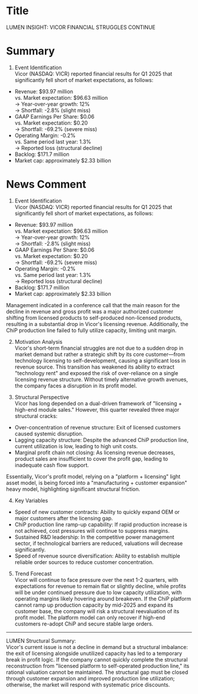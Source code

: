 # Title
LUMEN INSIGHT: VICOR FINANCIAL STRUGGLES CONTINUE

# Summary
1. Event Identification  
Vicor (NASDAQ: VICR) reported financial results for Q1 2025 that significantly fell short of market expectations, as follows:  

- Revenue: $93.97 million  
  vs. Market expectation: $96.63 million  
  → Year-over-year growth: 12%  
  → Shortfall: -2.8% (slight miss)  
- GAAP Earnings Per Share: $0.06  
  vs. Market expectation: $0.20  
  → Shortfall: -69.2% (severe miss)  
- Operating Margin: -0.2%  
  vs. Same period last year: 1.3%  
  → Reported loss (structural decline)  
- Backlog: $171.7 million  
- Market cap: approximately $2.33 billion  

# News Comment
1. Event Identification  
Vicor (NASDAQ: VICR) reported financial results for Q1 2025 that significantly fell short of market expectations, as follows:  

- Revenue: $93.97 million  
  vs. Market expectation: $96.63 million  
  → Year-over-year growth: 12%  
  → Shortfall: -2.8% (slight miss)  
- GAAP Earnings Per Share: $0.06  
  vs. Market expectation: $0.20  
  → Shortfall: -69.2% (severe miss)  
- Operating Margin: -0.2%  
  vs. Same period last year: 1.3%  
  → Reported loss (structural decline)  
- Backlog: $171.7 million  
- Market cap: approximately $2.33 billion  

Management indicated in a conference call that the main reason for the decline in revenue and gross profit was a major authorized customer shifting from licensed products to self-produced non-licensed products, resulting in a substantial drop in Vicor's licensing revenue. Additionally, the ChiP production line failed to fully utilize capacity, limiting unit margin.  

2. Motivation Analysis  
Vicor's short-term financial struggles are not due to a sudden drop in market demand but rather a strategic shift by its core customer—from technology licensing to self-development, causing a significant loss in revenue source. This transition has weakened its ability to extract "technology rent" and exposed the risk of over-reliance on a single licensing revenue structure. Without timely alternative growth avenues, the company faces a disruption in its profit model.  

3. Structural Perspective  
Vicor has long depended on a dual-driven framework of "licensing + high-end module sales." However, this quarter revealed three major structural cracks:  

- Over-concentration of revenue structure: Exit of licensed customers caused systemic disruption.  
- Lagging capacity structure: Despite the advanced ChiP production line, current utilization is low, leading to high unit costs.  
- Marginal profit chain not closing: As licensing revenue decreases, product sales are insufficient to cover the profit gap, leading to inadequate cash flow support.  

Essentially, Vicor's profit model, relying on a "platform + licensing" light asset model, is being forced into a "manufacturing + customer expansion" heavy model, highlighting significant structural friction.  

4. Key Variables  
- Speed of new customer contracts: Ability to quickly expand OEM or major customers after the licensing gap.  
- ChiP production line ramp-up capability: If rapid production increase is not achieved, cost pressures will continue to suppress margins.  
- Sustained R&D leadership: In the competitive power management sector, if technological barriers are reduced, valuations will decrease significantly.  
- Speed of revenue source diversification: Ability to establish multiple reliable order sources to reduce customer concentration.  

5. Trend Forecast  
Vicor will continue to face pressure over the next 1-2 quarters, with expectations for revenue to remain flat or slightly decline, while profits will be under continued pressure due to low capacity utilization, with operating margins likely hovering around breakeven. If the ChiP platform cannot ramp up production capacity by mid-2025 and expand its customer base, the company will risk a structural reevaluation of its profit model. The platform model can only recover if high-end customers re-adopt ChiP and secure stable large orders.  

---

LUMEN Structural Summary:  
Vicor's current issue is not a decline in demand but a structural imbalance: the exit of licensing alongside unutilized capacity has led to a temporary break in profit logic. If the company cannot quickly complete the structural reconstruction from "licensed platform to self-operated production line," its rational valuation cannot be maintained. The structural gap must be closed through customer expansion and improved production line utilization; otherwise, the market will respond with systematic price discounts.
